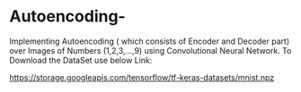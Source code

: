 # Autoencoding-
Implementing Autoencoding ( which consists of Encoder and Decoder part) over Images of Numbers (1,2,3,...,9) using Convolutional Neural Network. 
To Download the DataSet use below Link:     

https://storage.googleapis.com/tensorflow/tf-keras-datasets/mnist.npz         
